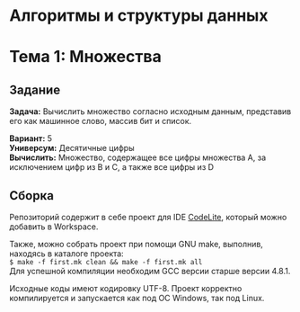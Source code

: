 # Алгоритмы и структуры данных
# Тема 1: Множества
## Задание
**Задача:** Вычислить множество согласно исходным данным, представив его как машинное слово, массив бит и список.

**Вариант:** 5  
**Универсум:** Десятичные цифры  
**Вычислить:** Множество, содержащее все цифры множества A, за исключением цифр из B и C, а также все цифры из D   

## Сборка
Репозиторий содержит в себе проект для IDE [CodeLite](https://codelite.org/), который можно добавить в Workspace.  

Также, можно собрать проект при помощи GNU make, выполнив, находясь в каталоге проекта:  
```$ make -f first.mk clean && make -f first.mk all```  
Для успешной компиляции необходим GCC версии старше версии 4.8.1.

Исходные коды имеют кодировку UTF-8.
Проект корректно компилируется и запускается как под ОС Windows, так под Linux.